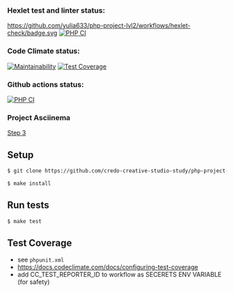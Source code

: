 ### Hexlet test and linter status:
https://github.com/yulia633/php-project-lvl2/workflows/hexlet-check/badge.svg
[![PHP CI](https://github.com/credo-creative-studio-study/php-project-lvl2/workflows/hexlet-check/badge.svg)](https://github.com/credo-creative-studio-study/php-project-lvl2/actions)

### Code Climate status:

[![Maintainability](https://api.codeclimate.com/v1/badges/b1b614ebee692635296a/maintainability)](https://codeclimate.com/github/credo-creative-studio-study/php-project-lvl2/maintainability)
[![Test Coverage](https://api.codeclimate.com/v1/badges/b1b614ebee692635296a/test_coverage)](https://codeclimate.com/github/credo-creative-studio-study/php-project-lvl2/test_coverage)

### Github actions status:
[![PHP CI](https://github.com/credo-creative-studio-study/php-project-lvl2/actions/workflows/php-ci.yml/badge.svg)](https://github.com/credo-creative-studio-study/php-project-lvl2/actions/workflows/php-ci.yml)

### Project Asciinema
[Step 3](https://asciinema.org/a/RXhmUBRacSLp6kgAksQqPPhXn)


## Setup

```sh
$ git clone https://github.com/credo-creative-studio-study/php-project-lvl2.git

$ make install
```

## Run tests

```sh
$ make test
```

## Test Coverage

-   see `phpunit.xml`
-   <https://docs.codeclimate.com/docs/configuring-test-coverage>
-   add CC_TEST_REPORTER_ID to workflow as SECERETS ENV VARIABLE (for safety)
